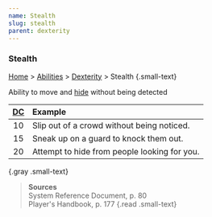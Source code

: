 ```yaml
---
name: Stealth
slug: stealth
parent: dexterity
---
```

### Stealth
[Home](dm-operations-center) > [Abilities](abilities-menu) > [Dexterity](dexterity) > Stealth {.small-text}

Ability to move and [hide](hiding) without being detected

| [DC](difficulty-class) | Example                    |
| :--: | :------------------------------------------- |
|  10  | Slip out of a crowd without being noticed.   |
|  15  | Sneak up on a guard to knock them out.       |
|  20  | Attempt to hide from people looking for you. |
{.gray .small-text}

> **Sources** <br/>
> System Reference Document, p. 80<br/>
> Player's Handbook, p. 177
{.read .small-text}

